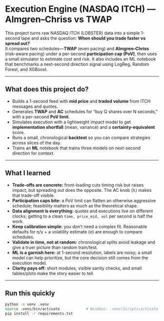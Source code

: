 
# Execution Engine (NASDAQ ITCH) — Almgren–Chriss vs TWAP

This project turns raw NASDAQ ITCH (LOBSTER) data into a simple 1-second tape and asks the question: **When should you trade faster vs spread out?**  
It compares two schedules—**TWAP** (even pacing) and **Almgren–Chriss** (risk-aware pacing) under a per-second **participation cap (PoV)**, then uses a small simulator to estimate cost and risk. It also includes an ML notebook that benchmarks a next-second direction signal using LogReg, Random Forest, and XGBoost.

---

## What does this project do?

- Builds a 1-second feed with **mid price** and **traded volume** from ITCH messages and quotes.  
- Generates **TWAP** and **AC** schedules for “buy Q shares over N seconds,” with a per-second **PoV limit**.  
- Simulates execution with a lightweight impact model to get **implementation shortfall** (mean, variance) and a **certainty-equivalent** score.  
- Runs a small, chronological **backtest** so you can compare strategies across slices of the day.  
- Trains an **ML** notebook that trains three models on next-second direction for context.

---

## What I learned

- **Trade-offs are concrete:** front-loading cuts timing risk but raises impact, but spreading out does the opposite. The AC knob (λ) makes that trade-off visible.  
- **Participation caps bite:** a PoV limit can flatten an otherwise aggressive schedule; feasibility matters as much as the theoretical shape.  
- **Data alignment is everything:** quotes and executions live on different clocks; getting to a clean `time, price_mid, vol` per second is half the work.  
- **Keep calibration simple:** you don’t need a complex fit. Reasonable defaults for η/γ + a volatility estimate (σ) are enough to compare schedules.  
- **Validate in time, not at random:** chronological splits avoid leakage and give a truer picture than random train/test.  
- **ML is a garnish here:** at 1-second resolution, labels are noisy; a small model can help prioritize, but the core decision still comes from the execution model.  
- **Clarity pays off:** short modules, visible sanity checks, and small tables/plots make the story easier to tell.

---

## Run this quickly

```bash
python -m venv .venv
source .venv/bin/activate            # Windows: .venv\Scripts\activate
pip install -r requirements.txt
